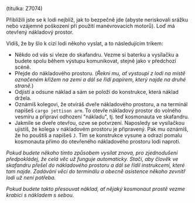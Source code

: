 (titulka: Z7074)

Přiblížili jste se k lodi nejblíž, jak to bezpečně jde (abyste neriskovali srážku nebo vzájemné poškození při použití manévrovacích motorů). Loď má otevřený nákladový prostor.

Vidíš, že by šlo k cizí lodi někoho vyslat, a to následujícím trikem:

- Někdo od vás si vleze do skafandru. Vezme si baterku a vysílačku a budete spolu během výstupu komunikovat, stejně jako v předchozí scéně.
- Přejde do nákladového prostoru. (_Řekni mu, ať vystoupí z lodi na místě označeném křížem na zemi a dál se řídí papírem, který najde na druhé straně._)
- Odjistí a odsune náklad a sám se položí do konstrukce, která náklad držela.
- Oznámíš kolegovi, že otvíráš dveře nákladového prostoru, a na terminál napíšeš `cargo jettison arm`. To otevře nákladový prostor do volného vesmíru a připraví odhození "nákladu", tj. teď kosmonauta ve skafandru.
- Jakmile se dveře otevřou, ozve se potvrzení. Naposledy se vysílačkou ujistíš, že kolega v nákladovém prostoru je připravený. Pak mu oznámíš, že ho pouštíš a napíšeš `J`. Tím se konstrukce vysune a odrazí pomalu kosmonauta přímo do otevřeného nákladového prostoru lodi naproti.

<!-- TODO jak vybraný člověk zjistí, že má na druhé straně číst pokyny? -->

_Pokud budete někoho tímto způsobem vysílat znova, pro zjednodušení předpokládej, že celá věc už funguje automaticky. Stačí, aby člověk ve skafandru přešel do nákladového prostoru a dál se řídil instrukcemi, které tam najde. Zadávání věcí do terminálu a obecně asistence někoho zevnitř lodi už není potřeba._

_Pokud budete takto přesouvat náklad, ať nějaký kosmonaut prostě vezme krabici s nákladem s sebou._
